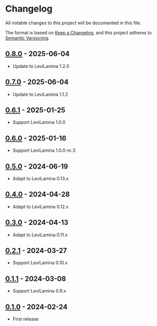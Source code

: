 # Changelog

All notable changes to this project will be documented in this file.

The format is based on [Keep a Changelog](https://keepachangelog.com/en/1.0.0/),
and this project adheres to [Semantic Versioning](https://semver.org/spec/v2.0.0.html).

## [0.8.0] - 2025-06-04

- Update to LeviLamina 1.2.0

## [0.7.0] - 2025-06-04

- Update to LeviLamina 1.1.2

## [0.6.1] - 2025-01-25

- Support LeviLamina 1.0.0

## [0.6.0] - 2025-01-16

- Support LeviLamina 1.0.0-rc.3

## [0.5.0] - 2024-06-19

- Adapt to LeviLamina 0.13.x

## [0.4.0] - 2024-04-28

- Adapt to LeviLamina 0.12.x

## [0.3.0] - 2024-04-13

- Adapt to LeviLamina 0.11.x

## [0.2.1] - 2024-03-27

- Support LeviLamina 0.10.x

## [0.1.1] - 2024-03-08

- Support LeviLamina 0.9.x

## [0.1.0] - 2024-02-24

- First release

[0.8.0]: https://github.com/ShrBox/ResourcePackEncryption/compare/v0.7.0...v0.8.0
[0.7.0]: https://github.com/ShrBox/ResourcePackEncryption/compare/v0.6.1...v0.7.0
[0.6.1]: https://github.com/ShrBox/ResourcePackEncryption/compare/v0.6.0...v0.6.1
[0.6.0]: https://github.com/ShrBox/ResourcePackEncryption/compare/v0.5.0...v0.6.0
[0.5.0]: https://github.com/ShrBox/ResourcePackEncryption/compare/v0.4.0...v0.5.0
[0.4.0]: https://github.com/ShrBox/ResourcePackEncryption/compare/v0.3.0...v0.4.0
[0.3.0]: https://github.com/ShrBox/ResourcePackEncryption/compare/v0.2.1...v0.3.0
[0.2.1]: https://github.com/ShrBox/ResourcePackEncryption/compare/v0.1.1...v0.2.1
[0.1.1]: https://github.com/ShrBox/ResourcePackEncryption/compare/v0.1.0...v0.1.1
[0.1.0]: https://github.com/ShrBox/ResourcePackEncryption/releases/tag/v0.1.0
